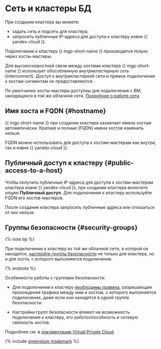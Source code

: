 # Сеть и кластеры БД

При создании кластера вы можете:

* задать сеть и подсеть для кластера;
* запросить публичные IP-адреса для доступа к кластеру извне {{ yandex-cloud }}.

Подключение к кластеру {{ mgp-short-name }} производится только через хосты-мастеры.

Для высокоскоростной связи между хостами кластера {{ mgp-short-name }} использует обособленную _внутрикластерную сеть_ (interconnect). Доступ к внутрикластерной сети и прямое подключение к хостам-сегментам не предоставляются.

По умолчанию хосты-мастеры доступны для подключения с ВМ, находящихся в той же облачной сети. [Подробнее о работе сети](../../vpc/).

## Имя хоста и FQDN {#hostname}

{{ mgp-short-name }} при создании кластера назначает имена хостам автоматически. Краткие и полные (FQDN) имена хостов изменить нельзя.

FQDN можно использовать для доступа к хостам-мастерам как внутри, так и извне {{ yandex-cloud }}.

## Публичный доступ к кластеру {#public-access-to-a-host}

Чтобы получить публичные IP-адреса для доступа к хостам-мастерам кластера извне {{ yandex-cloud }}, при создании кластера включите опцию **Публичный доступ**. Для подключения к кластеру используйте FQDN его хостов-мастеров.

После создания кластера запросить публичные адреса или отказаться от них нельзя.

## Группы безопасности {#security-groups}


{% note tip %}

При подключении к кластеру из той же облачной сети, в которой он находится, [настройте группы безопасности](../operations/connect.md#configuring-security-groups) не только для кластера, но и для хоста, с которого выполняется подключение.

{% endnote %}

Особенности работы с группами безопасности:

* Для подключения к кластеру [необходимы правила](../operations/connect.md#configuring-security-groups), разрешающие прохождение трафика между ним и хостом, с которого выполняется подключение, даже если они находятся в одной группе безопасности.

* Настройки групп безопасности влияют на возможность подключения к кластеру, его работоспособность и сетевую связность хостов.


Подробнее см. в [документации Virtual Private Cloud](../../vpc/concepts/security-groups.md).

{% include [greenplum-trademark](../../_includes/mdb/mgp/trademark.md) %}
